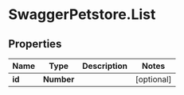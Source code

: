# SwaggerPetstore.List

## Properties
Name | Type | Description | Notes
------------ | ------------- | ------------- | -------------
**id** | **Number** |  | [optional] 


